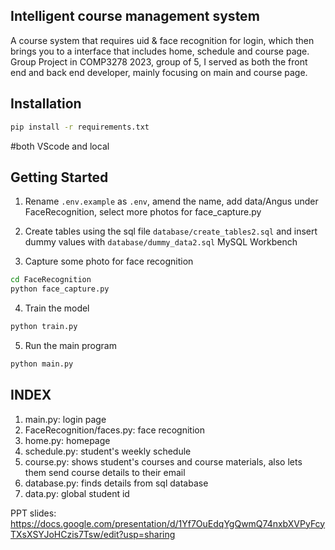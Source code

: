 ## Intelligent course management system
A course system that requires uid & face recognition for login, which then brings you to a interface that includes home, schedule and course page. 
Group Project in COMP3278 2023, group of 5, I served as both the front end and back end developer, mainly focusing on main and course page.

## Installation

```bash
pip install -r requirements.txt
```

#both VScode and local

## Getting Started

1. Rename `.env.example` as `.env`, amend the name, add data/Angus under FaceRecognition, select more photos for face_capture.py

2. Create tables using the sql file `database/create_tables2.sql` and insert dummy values with `database/dummy_data2.sql`
   MySQL Workbench

3. Capture some photo for face recognition

```bash
cd FaceRecognition
python face_capture.py
```

4. Train the model

```bash
python train.py
```

5. Run the main program

```bash
python main.py
```

## INDEX

1. main.py: login page
2. FaceRecognition/faces.py: face recognition
3. home.py: homepage
4. schedule.py: student's weekly schedule
5. course.py: shows student's courses and course materials, also lets them send course details to their email
6. database.py: finds details from sql database
7. data.py: global student id

PPT slides: https://docs.google.com/presentation/d/1Yf7OuEdqYgQwmQ74nxbXVPyFcyTXsXSYJoHCzis7Tsw/edit?usp=sharing
